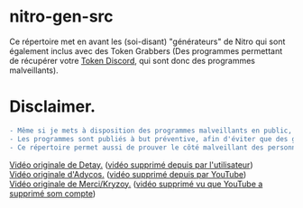 # nitro-gen-src
Ce répertoire met en avant les (soi-disant) "générateurs" de Nitro qui sont également inclus avec des Token Grabbers (Des programmes permettant de récupérer votre [Token Discord](https://discord-france.fr/les-tokens/), qui sont donc des programmes malveillants).

# Disclaimer.
```diff
- Même si je mets à disposition des programmes malveillants en public, je ne suis en aucun cas responsable des dommages causés par ces programmes-là.
- Les programmes sont publiés à but préventive, afin d'éviter que des gens, croyant en ce genre de programme, se fassent avoir par ces derniers.
- Ce répertoire permet aussi de prouver le côté malveillant des personnes faisant ces programmes-là.
```
[Vidéo originale de Detay.](https://youtu.be/N_6QJgHiTsM) ([vidéo supprimé depuis par l'utilisateur](screens/detay.png))<br>
[Vidéo originale d'Adycos.](https://youtu.be/qiLu71UCc5c) ([vidéo supprimé depuis par YouTube](screens/adycos.png))<br>
[Vidéo originale de Merci/Kryzoy.](https://youtu.be/MLuZz-wL6_Y) ([vidéo supprimé vu que YouTube a supprimé som compte](screens/kryzoy.png))<br>

